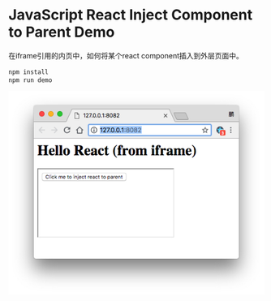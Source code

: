 JavaScript React Inject Component to Parent Demo
================================================

在iframe引用的内页中，如何将某个react component插入到外层页面中。

```
npm install
npm run demo
```

![demo](./images/demo.jpg)
